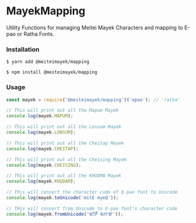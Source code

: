 # MayekMapping

Utility Functions for managing Meitei Mayek Characters and mapping to E-pao or Ratha Fonts.

### Installation

`$ yarn add @meiteimayek/mapping`

`$ npm install @meiteimayek/mapping`

### Usage

```javascript
const mayek = require('@meiteimayek/mapping')('epao'); // 'ratha'

// This will print out all the Mapum Mayek
console.log(mayek.MAPUM);

// This will print out all the Lonsum Mayek
console.log(mayek.LONSUM);

// This will print out all the Cheitap Mayek
console.log(mayek.CHEITAP);

// This will print out all the Cheising Mayek
console.log(mayek.CHEISING);

// This will print out all the KHUDMA Mayek
console.log(mayek.KHUDAM);

// This will convert the character code of E-pao font to Unicode
console.log(mayek.toUnicode('mitE myeQ'));

// THis will convert from Unicode to E-pao font's character code
console.log(mayek.fromUnicode('ꯃꯤꯇꯩ ꯃꯌꯦꯛ'));
```
